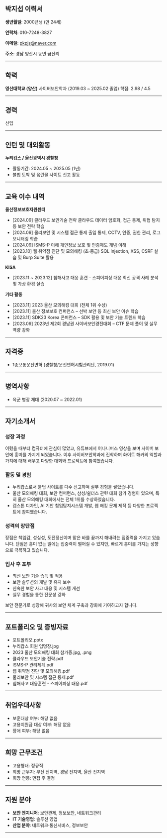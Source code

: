 ## 박지섭 이력서

**생년월일**: 2000년생 (만 24세)

**연락처**: 010-7248-3827

**이메일**: [pkpjs@naver.com](mailto:pkpjs@naver.com)

**주소**: 경남 양산시 동면 금산리

---

## 학력

**영산대학교 (양산)**
사이버보안학과 (2019.03 \~ 2025.02 졸업)
학점: 2.98 / 4.5

---

## 경력

신입

---

## 인턴 및 대외활동

**누리캅스 / 울산광역시 경찰청**

* 활동기간: 2024.05 \~ 2025.05 (1년)
* 불법 도박 및 음란물 사이트 신고 활동

---

## 교육 이수 내역

**울산정보보호지원센터**

* \[2024.09] 클라우드 보안기술 전략
  클라우드 데이터 암호화, 접근 통제, 위협 탐지 등 보안 전략 학습
* \[2024.09] 물리보안 및 시스템 접근 통제
  출입 통제, CCTV, 인증, 권한 관리, 로그 모니터링 학습
* \[2024.09] ISMS-P 이해
  개인정보 보호 및 인증제도 개념 이해
* \[2023.10] 웹 취약점 진단 및 모의해킹 (초·중급)
  SQL Injection, XSS, CSRF 실습 및 Burp Suite 활용

**KISA**

* \[2023.11 \~ 2023.12] 침해사고 대응 훈련 - 스피어피싱 대응
  최신 공격 사례 분석 및 가상 환경 실습

**기타 활동**

* \[2023.11] 2023 울산 모의해킹 대회 (전체 1위 수상)
* \[2023.11] 울산 정보보호 컨퍼런스 – 선박 보안 등 최신 보안 이슈 학습
* \[2023.11] SDK23 Korea 콘퍼런스 – SDK 활용 및 보안 기술 트렌드 학습
* \[2023.09] 2023년 제2회 경남권 사이버보안경진대회 – CTF 문제 풀이 및 실무 역량 강화

---

## 자격증

* 1종보통운전면허 (경찰청/운전면허시험관리단, 2019.01)

---

## 병역사항

* 육군 병장 제대 (2020.07 \~ 2022.01)

---

## 자기소개서

### 성장 과정

어렸을 때부터 컴퓨터에 관심이 많았고, 유튜브에서 어나니머스 영상을 보며 사이버 보안에 흥미를 가지게 되었습니다. 이후 사이버보안학과에 진학하며 화이트 해커의 역할과 가치에 대해 배우고 다양한 대회와 프로젝트에 참여했습니다.

### 활동 및 경험

* 누리캅스로서 불법 사이트를 다수 신고하며 실무 경험을 쌓았습니다.
* 울산 모의해킹 대회, 보안 컨퍼런스, 삼성/쉴더스 관련 대회 참가 경험이 있으며, 특히 울산 모의해킹 대회에서는 전체 1위를 수상하였습니다.
* 캡스톤 디자인, AI 기반 침입탐지시스템 개발, 웹 해킹 문제 제작 등 다양한 프로젝트에 참여했습니다.

### 성격의 장단점

장점은 책임감, 성실성, 도전정신이며 맡은 바를 끝까지 해내려는 집중력을 가지고 있습니다. 단점은 흥미 없는 일에는 집중력이 떨어질 수 있지만, 빠르게 흥미를 가지는 성향으로 극복하고 있습니다.

### 입사 후 포부

* 최신 보안 기술 습득 및 적용
* 보안 솔루션의 개발 및 유지 보수
* 신속한 보안 사고 대응 및 시스템 개선
* 실무 경험을 통한 전문성 강화

보안 전문가로 성장해 귀사의 보안 체계 구축과 강화에 기여하고자 합니다.

---

## 포트폴리오 및 증빙자료

* 포트폴리오.pptx
* 누리캅스 회원 입명장.jpg
* 2023 울산 모의해킹 대회 참가증.jpg, .png
* 클라우드 보안기술 전략.pdf
* ISMS-P 관리체계.pdf
* 웹 취약점 진단 및 모의해킹.pdf
* 물리보안 및 시스템 접근 통제.pdf
* 침해사고 대응훈련 - 스피어피싱 대응.pdf

---

## 취업우대사항

* 보훈대상 여부: 해당 없음
* 고용지원금 대상 여부: 해당 없음
* 장애 여부: 해당 없음

---

## 희망 근무조건

* 고용형태: 정규직
* 희망 근무지: 부산 전지역, 경남 전지역, 울산 전지역
* 희망 연봉: 면접 후 결정

---

## 지원 분야

* **보안 엔지니어**: 보안관제, 정보보안, 네트워크관리
* **IT 기술영업**: 솔루션 영업
* **산업 분야**: 네트워크·통신서비스, 정보보안

---
